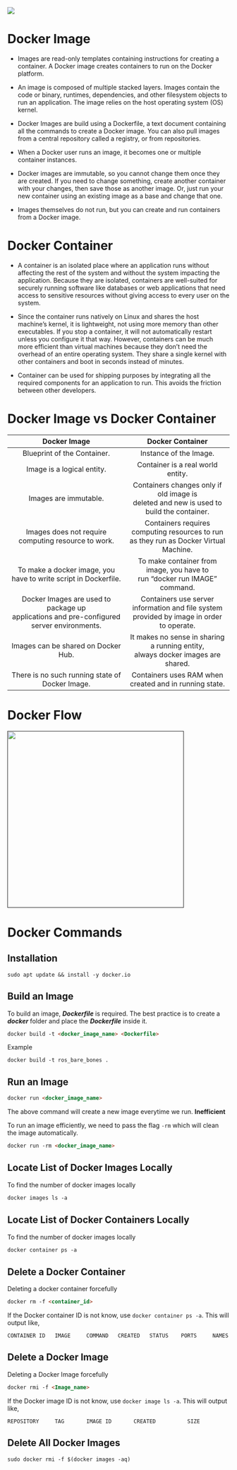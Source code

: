 [<img src="https://upload.wikimedia.org/wikipedia/commons/thumb/4/4e/Docker_%28container_engine%29_logo.svg/1280px-Docker_%28container_engine%29_logo.svg.png">]()

# Docker Image

- Images are read-only templates containing instructions for creating a container. A Docker image creates containers to run on the Docker platform.

- An image is composed of multiple stacked layers. Images contain the code or binary, runtimes, dependencies, and other filesystem objects to run an application. The image relies on the host operating system (OS) kernel.

- Docker Images are build using a Dockerfile, a text document containing all the commands to create a Docker image. You can also pull images from a central repository called a registry, or from repositories.

- When a Docker user runs an image, it becomes one or multiple container instances. 

- Docker images are immutable, so you cannot change them once they are created. If you need to change something, create another container with your changes, then save those as another image. Or, just run your new container using an existing image as a base and change that one.

- Images themselves do not run, but you can create and run containers from a Docker image.


# Docker Container 

- A container is an isolated place where an application runs without affecting the rest of the system and without the system impacting the application. Because they are isolated, containers are well-suited for securely running software like databases or web applications that need access to sensitive resources without giving access to every user on the system.

- Since the container runs natively on Linux and shares the host machine’s kernel, it is lightweight, not using more memory than other executables. If you stop a container, it will not automatically restart unless you configure it that way. However, containers can be much more efficient than virtual machines because they don’t need the overhead of an entire operating system. They share a single kernel with other containers and boot in seconds instead of minutes.

- Container can be used for shipping purposes by integrating all the required components for an application to run. This avoids the friction between other developers. 


# Docker Image vs Docker Container 


| Docker Image | Docker Container |
|     :---:        |     :---:      |
|Blueprint of the Container.| Instance of the Image.|
| Image is a logical entity.| Container is a real world entity.|
| Images are immutable.| Containers changes only if old image is <br/>deleted and new is used to build the container.|
 Images does not require computing resource to work.| Containers requires computing resources to run <br/> as they run as Docker Virtual Machine.|
|To make a docker image, you have to write script in Dockerfile. |To make container from image, you have to <br/>run “docker run IMAGE” command. |
|Docker Images are used to package up <br/> applications and pre-configured server environments. |Containers use server information and file system <br/> provided by image in order to operate. |
|Images can be shared on Docker Hub.|It makes no sense in sharing a running entity, <br/>always docker images are shared.|
|There is no such running state of Docker Image.|Containers uses RAM when created and in running state.|

# Docker Flow

[<img src="https://miro.medium.com/max/600/1*joAfS_1sBhCOJzJuaAzzeg.png" width="400">]()

# Docker Commands

## Installation

```
sudo apt update && install -y docker.io
```

## Build an Image
To build an image, <em>**Dockerfile** </em> is required. The best practice is to create a <em>**docker** </em> folder and place the <em>**Dockerfile** </em> inside it.

```html
docker build -t <docker_image_name> <Dockerfile>
```

Example
```
docker build -t ros_bare_bones .
```


## Run an Image

```html
docker run <docker_image_name>
```
The above command will create a new image everytime we run. **Inefficient**

To run an image efficiently, we need to pass the flag `-rm` which will clean the image automatically.
```html
docker run -rm <docker_image_name>
```


## Locate List of Docker Images Locally

To find the number of docker images locally

```html
docker images ls -a
```

## Locate List of Docker Containers Locally
To find the number of docker images locally

```html
docker container ps -a
```


## Delete a Docker Container

Deleting a docker container forcefully

```html
docker rm -f <container_id>
```

If the Docker container ID is not know, use `docker container ps -a`. This will output like,
```
CONTAINER ID   IMAGE     COMMAND   CREATED   STATUS    PORTS     NAMES
```


## Delete a Docker Image
Deleting a Docker Image forcefully

```html
docker rmi -f <Image_name>
```

If the Docker image ID is not know, use `docker image ls -a`. This will output like,
```
REPOSITORY     TAG       IMAGE ID       CREATED          SIZE
```

## Delete All Docker Images 

```html
sudo docker rmi -f $(docker images -aq)
```
